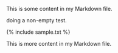 This is some content in my Markdown file.

doing a non-empty test.

[](sample.txt)

{% include sample.txt %}

This is more content in my Markdown file.
